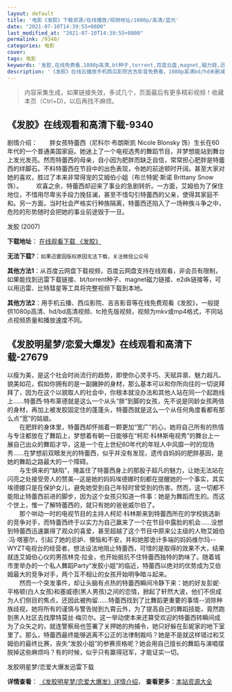 ```yaml
---
layout: default
title: '电影《发胶》下载资源/在线播放/视频地址/1080p/高清/蓝光'
date: "2021-07-10T14:39:55+0800"
last_modified_at: "2021-07-10T14:39:55+0800"
permalink: /9340/
categories: 电影
cover:
tags: 电影
keywords: '发胶,在线免费看,1080p高清,bt种子,torrent,百度云盘,magnet,磁力链,迅雷下载资源'
description: '《发胶》在线云播放手机西瓜影院吉吉影音免费看，1080p高清bd/hd未删减完整版和tc抢先枪版，mkv/mp4格式，附带bt/torrent种子、magnet/磁力链、百度云盘、网盘资源迅雷下载链接'
---
```


>内容采集生成，如果链接失效，多试几个，页面最后有更多精彩视频！收藏本页（Ctrl+D)，以后再找不麻烦。


## 《发胶》在线观看和高清下载-9340

剧情介绍：　　胖女孩特蕾西（尼科尔·布朗斯凯 Nicole Blonsky 饰）生长在60年代的一个普通美国家庭。她迷上了一个电视选秀的舞蹈节目，并梦想能站到舞台上发光发亮。然而特蕾西的母亲，自小因为肥胖而缺乏自信，常常担心肥胖是特蕾西的绊脚石。不料特蕾西在节目中的出色表现，令她的前途顿时开阔。甚至大家对她的喜欢，胜过了本来非常得宠的艾姆伯小姐（布兰特妮·斯诺 Brittany Snow 饰）。 　　欢喜之余，特蕾西却迎来了事业的急剧转折。一方面，艾姆伯为了保住地位，不惜用尽卑劣手段力挽狂澜，甚至不惜勾引特蕾西的父亲，使得其家庭不和。另一方面，当时社会严格实行种族隔离，特蕾西还陷入了一场种族斗争之中，危险的形势随时会把她的事业前途毁于一旦。


发胶 (2007)

**下载地址**： [在线观看下载 《发胶》](https://www.btbtdy.me/btdy/dy9602.html) 


**无法下载?**：`如果迅雷因版权原因无法下载，关注微信公众号 `

**其他方法1**：从百度云网盘下载视频，百度云网盘支持在线观看，非会员有限制，如果能找到迅雷下载链接、bt/torrent种子、magnet磁力链接、e2dk链接等，可以用迅雷、比特彗星等工具将完整视频下载到本地。

**其他方法2**：用手机云播、西瓜影院、吉吉影音等在线免费观看《发胶》，一般提供1080p高清、hd/bd高清视频、tc抢先版视频，视频为mkv或mp4格式，不同站点视频质量和播放速度不同。


## 《发胶明星梦/恋爱大爆发》在线观看和高清下载-27679

以瘦为美，是这个社会时尚流行的趋势，即使你心灵手巧、天赋异禀、魅力超凡、貌美如花，假如你拥有的是一副臃肿的身材，那么基本可以和你所向往的一切说拜拜了，因为在这个以貌取人的社会中，你根本就没办法和其他人站在同一个起跑线上&hellip;…特蕾西&middot;特布莱德就是这么一个从头&ldquo;胖&rdquo;到脚的女孩，先不说是同龄女孩两倍的身材，再加上被发胶固定住的蓬蓬头，特蕾西就是这么一个从任何角度看都有那么点“宽&rdquo;的姑娘。<br />　　在肥胖的身体里，特蕾西却怀揣着一颗更加&ldquo;宽广”的心，她将自己所有的热情与专注都放在了舞蹈上，梦想着有朝一日能够在“柯尼·科林斯电视秀”的舞台上一展自己出众的舞蹈才华，这是一个在上世纪60年代的年轻人中风靡一时的现场秀……在梦想前双眼发光的特蕾西，似乎并没有发现，遗传自妈妈的肥胖基因，是她的舞蹈之路最大的一个障碍。<br />　　与生俱来的&ldquo;缺陷”，掩盖住了特蕾西身上的那股子超凡的魅力，让她无法站在闪亮之处接受旁人的赞美--这是她的妈妈埃德娜时刻都在提醒她的一个事实，其实埃德娜只是在保护女儿，避免她受到自己年轻时曾受到的伤害。然而，这一切都不能阻止特蕾西前进的脚步，因为这个女孩只知道一件事：她是为舞蹈而生的。而这个世上，惟一了解特蕾西的，就只有她的爸爸威尔伯了。<br />　　那个哄动一时的电视节目的主持人柯尼·科林斯来到特蕾西所在的学校挑选新的竞争对手，而特蕾西终于以实力为自己赢来了一个在节目中露脸的机会……没想到特蕾西迅速赢得了观众的喜爱，甚至超越了这个节目中原来公主级的人物艾姆伯&middot;冯&middot;塔塞尔，引起了她的忌妒、懊恼和不安，并和她那诡计多端的妈妈维尔玛--WYZT电视台的经营者，想法设法地阻止特蕾西，可惜的是取得的效果不大，结果就连艾姆伯心仪的男孩林克&middot;拉金，也开始抵抗不住特蕾西独特的韵味了。随着城市里举办的一个私人舞蹈Party“发胶小姐”的临近，特蕾西以绝对的优势成为艾伯姆最大的竞争对手，两个互不相让的女孩开始明争暗斗起来。<br />　　然而一个突发事件，却让头脑有点热的特蕾西瞬间冷静下来：她的好友彭妮·平格顿(白人女孩)和塞威德(黑人男孩)之间的恋情，掀起了轩然大波，他们不但成为人们侧目的焦点，还因此被拘留&hellip;…特蕾西找到了比舞蹈更重要的事情--消除种族歧视，她将所有的谨慎与警告抛到九霄云外，为了提高自己的舞蹈技能，竟然跑到黑人社区去找摩特莫丝·梅贝尔。这一举动使本来还算受欢迎的特蕾西转瞬间成为了众矢之的，就连警察局也签署了关押她的拘捕令，她只好躲在彭妮家的地下室里了。那么，特蕾西最终能够逃离不公正的法律制裁吗？她是不是就这样错过和艾姆伯的最终比赛，丧失“发胶小姐”的参赛资格呢？她会用自己擅长的舞蹈与演唱摆脱掉这些麻烦吗？有的时候，似乎只有赢得冠军，才能证实一切。


发胶明星梦/恋爱大爆发迅雷下载

**详情查看**： [《发胶明星梦/恋爱大爆发》详情介绍](/movie/27679/)， **查看更多**：[本站资源大全](/movie/t/all/)

